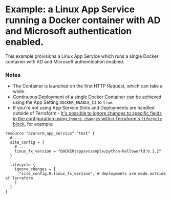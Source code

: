 # Example: a Linux App Service running a Docker container with AD and Microsoft authentication enabled.

This example provisions a Linux App Service which runs a single Docker container with AD and Microsoft authentication enabled.

### Notes

* The Container is launched on the first HTTP Request, which can take a while.
* Continuous Deployment of a single Docker Container can be achieved using the App Setting `DOCKER_ENABLE_CI` to `true`.
* If you're not using App Service Slots and Deployments are handled outside of Terraform - [it's possible to ignore changes to specific fields in the configuration using `ignore_changes` within Terraform's `lifecycle` block](https://www.terraform.io/docs/configuration/resources.html#lifecycle), for example:

```hcl
resource "azurerm_app_service" "test" {
  # ...
  site_config = {
    # ...
    linux_fx_version = "DOCKER|appsvcsample/python-helloworld:0.1.2"
  }

  lifecycle {
    ignore_changes = [
      "site_config.0.linux_fx_version", # deployments are made outside of Terraform
    ]
  }
}
```
